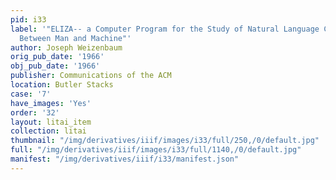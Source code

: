 ```yaml
---
pid: i33
label: '"ELIZA-- a Computer Program for the Study of Natural Language Communication
  Between Man and Machine"'
author: Joseph Weizenbaum
orig_pub_date: '1966'
obj_pub_date: '1966'
publisher: Communications of the ACM
location: Butler Stacks
case: '7'
have_images: 'Yes'
order: '32'
layout: litai_item
collection: litai
thumbnail: "/img/derivatives/iiif/images/i33/full/250,/0/default.jpg"
full: "/img/derivatives/iiif/images/i33/full/1140,/0/default.jpg"
manifest: "/img/derivatives/iiif/i33/manifest.json"
---
```


